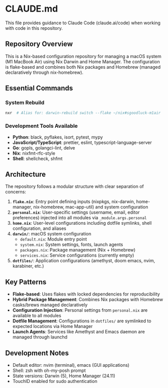 # CLAUDE.md

This file provides guidance to Claude Code (claude.ai/code) when working with code in this repository.

## Repository Overview

This is a Nix-based configuration repository for managing a macOS system (M1 MacBook Air) using Nix Darwin and Home Manager. The configuration is flake-based and combines both Nix packages and Homebrew (managed declaratively through nix-homebrew).

## Essential Commands

### System Rebuild
```bash
nxr  # Alias for: darwin-rebuild switch --flake ~/nix#sgoodluck-m1air
```

### Development Tools Available
- **Python**: black, pyflakes, isort, pytest, mypy
- **JavaScript/TypeScript**: prettier, eslint, typescript-language-server
- **Go**: gopls, golangci-lint, delve
- **Nix**: nixfmt-rfc-style
- **Shell**: shellcheck, shfmt

## Architecture

The repository follows a modular structure with clear separation of concerns:

1. **`flake.nix`**: Entry point defining inputs (nixpkgs, nix-darwin, home-manager, nix-homebrew, mac-app-util) and system configuration
2. **`personal.nix`**: User-specific settings (username, email, editor preferences) injected into all modules via `_module.args.personal`
3. **`home.nix`**: User-level configurations including dotfile symlinks, shell configuration, and aliases
4. **`darwin/`**: macOS system configuration
   - `default.nix`: Module entry point
   - `system.nix`: System settings, fonts, launch agents
   - `packages.nix`: Package management (Nix + Homebrew)
   - `services.nix`: Service configurations (currently empty)
5. **`dotfiles/`**: Application configurations (amethyst, doom emacs, nvim, karabiner, etc.)

## Key Patterns

- **Flake-based**: Uses flakes with locked dependencies for reproducibility
- **Hybrid Package Management**: Combines Nix packages with Homebrew casks/brews managed declaratively
- **Configuration Injection**: Personal settings from `personal.nix` are available to all modules
- **Dotfile Management**: Configurations in `dotfiles/` are symlinked to expected locations via Home Manager
- **Launch Agents**: Services like Amethyst and Emacs daemon are managed through launchd

## Development Notes

- Default editor: nvim (terminal), emacs (GUI applications)
- Shell: zsh with oh-my-posh prompt
- State versions: Darwin (5), Home Manager (24.11)
- TouchID enabled for sudo authentication